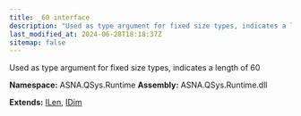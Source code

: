 ```yaml
---
title: _60 interface
description: "Used as type argument for fixed size types, indicates a length of 60  "
last_modified_at: 2024-06-28T18:18:37Z
sitemap: false
---
```


Used as type argument for fixed size types, indicates a length of 60 

**Namespace:** ASNA.QSys.Runtime
**Assembly:** ASNA.QSys.Runtime.dll

**Extends:** [ILen](/reference/runtime/qsys-runtime/i-len.html), [IDim](/reference/runtime/qsys-runtime/i-dim.html)
<br>
<br>
